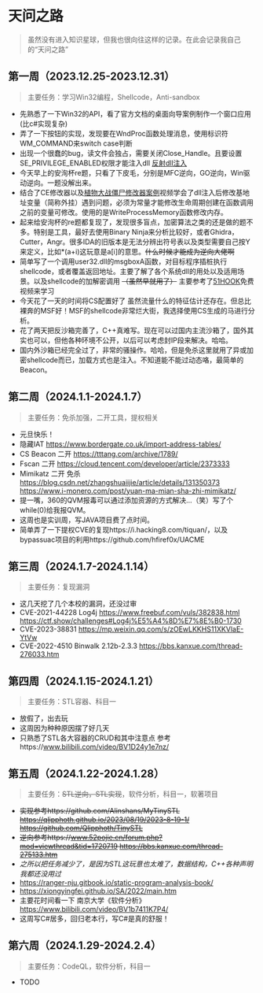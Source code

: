 # 天问之路

> 虽然没有进入知识星球，但我也很向往这样的记录。在此会记录我自己的“天问之路”

## 第一周（2023.12.25-2023.12.31）

> 主要任务：学习Win32编程，Shellcode，Anti-sandbox

* 先熟悉了一下Win32的API，看了官方文档的桌面向导案例制作一个窗口应用(比c#实现复杂)
* 弄了一下按钮的实现，发现要在WndProc函数处理消息，使用标识符WM_COMMAND来switch case判断
* 出现一个很蠢的bug，读文件会独占，需要关闭Close_Handle。且要设置SE_PRIVILEGE_ENABLED权限才能注入dll [反射dll注入](https://github.com/stephenfewer/ReflectiveDLLInjection)
* 今天早上的安洵杯re题，只看了下皮毛，分别是MFC逆向，GO逆向，Win驱动逆向。一题没解出来。
* 结合了CE修改器以及[植物大战僵尸修改器案例](https://www.bilibili.com/video/BV1pK411w7nw/)视频学会了dll注入后修改基地址变量（简称外挂）遇到问题，必须为常量才能修改生命周期创建在函数调用之前的变量可修改。使用的是WriteProcessMemory函数修改内存。
* 起来给安洵杯的re题都复现了，发现很多盲点，加密算法之类的还是做的题不多。特别是工具，最好去使用Binary Ninja来分析比较好，或者Ghidra，Cutter，Angr。很多IDA的旧版本是无法分辨出符号表以及类型需要自己按Y来定义，比如*(a+i)这玩意是a[i]的意思。~~什么时候才能成为逆向大佬啊~~
* 简单写了一个调用user32.dll的msgboxA函数，对目标程序插桩执行shellcode，或者覆盖返回地址。主要了解了各个系统dll的用处以及适用场景。以及shellcode的加解密调用 ~~（虽然早就用了）~~  主要参考了[51HOOK](https://www.bilibili.com/video/BV1By4y1r7Cq)免费视频来学习
* 今天花了一天的时间将CS配置好了 虽然流量什么的特征估计还存在。但总比裸奔的MSF好！MSF的shellcode非常烂大街，我选择使用CS生成的马进行分析。
* 花了两天把反沙箱完善了，C++真难写。现在可以过国内主流沙箱了，国外其实也可以，但他各种环境不公开，以后可以考虑封IP段来解决。哈哈。
* 国内外沙箱已经完全过了，非常的骚操作。哈哈，但是免杀这里就用了异或加密shellcode而已，加载方式也是注入。不知道能不能过动态咯，最简单的Beacon。

## 第二周（2024.1.1-2024.1.7）

> 主要任务：免杀加强，二开工具，提权相关

* 元旦快乐！
* 隐藏IAT https://www.bordergate.co.uk/import-address-tables/
* CS Beacon 二开 https://tttang.com/archive/1789/
* Fscan 二开 https://cloud.tencent.com/developer/article/2373333
* Mimikatz 二开 免杀 https://blog.csdn.net/zhangshuaiijie/article/details/131350373 https://www.i-monero.com/post/yuan-ma-mian-sha-zhi-mimikatz/
* 提一嘴，360的QVM报毒可以通过添加资源的方式解决...（笑）写了个while(0)给我报QVM。
* 这周也是实训周，写JAVA项目费了点时间。
* 简单弄了一下提权CVE的复现https://i.hacking8.com/tiquan/，以及bypassuac项目的利用https://github.com/hfiref0x/UACME

## 第三周（2024.1.7-2024.1.14）

> 主要任务：复现漏洞

+ 这几天挖了几个本校的漏洞，还没过审
+ CVE-2021-44228 Log4j https://www.freebuf.com/vuls/382838.html https://ctf.show/challenges#Log4j%E5%A4%8D%E7%8E%B0-1730
+ CVE-2023-38831 https://mp.weixin.qq.com/s/zOEwLKKHS11XKVlaE-YtVw
+ CVE-2022-4510 Binwalk 2.12b-2.3.3 https://bbs.kanxue.com/thread-276033.htm

## 第四周（2024.1.15-2024.1.21）

> 主要任务：STL容器、科目一

+ 放假了，出去玩
+ 这周因为种种原因摆了好几天
+ 只熟悉了STL各大容器的CRUD和其中注意点 参考https://www.bilibili.com/video/BV1D24y1e7nz/

## 第五周（2024.1.22-2024.1.28）

> 主要任务：~~STL逆向，STL实现~~，软件分析，科目一，软著项目

+ ~~实现参考https://github.com/Alinshans/MyTinySTL https://qlipphoth.github.io/2023/08/19/2023-8-19-1/ https://github.com/Qlipphoth/TinySTL~~
+ ~~逆向参考https://www.52pojie.cn/forum.php?mod=viewthread&tid=1720719 https://bbs.kanxue.com/thread-275133.htm~~
+ *之所以把任务减少了，是因为STL这玩意也太难了，数据结构，C++各种声明我都还没用过*
+ https://ranger-nju.gitbook.io/static-program-analysis-book/
+ https://xiongyingfei.github.io/SA/2022/main.htm
+ 主要花时间看一下 南京大学《软件分析》https://www.bilibili.com/video/BV1b7411K7P4/
+ 这周写C#居多，回归老本行，写C#是真的舒服！

## 第六周（2024.1.29-2024.2.4）

> 主要任务：CodeQL，软件分析，科目一

+ TODO

